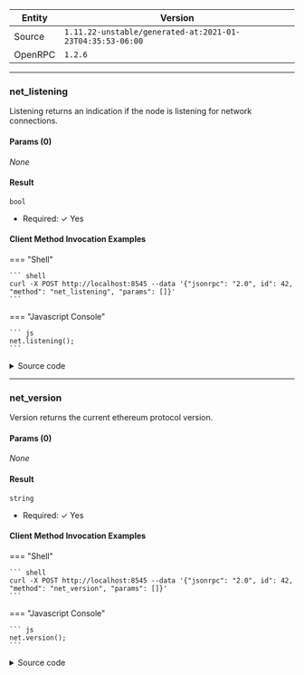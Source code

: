 






| Entity | Version |
| --- | --- |
| Source | <code>1.11.22-unstable/generated-at:2021-01-23T04:35:53-06:00</code> |
| OpenRPC | <code>1.2.6</code> |

---




### net_listening

Listening returns an indication if the node is listening for network connections.


#### Params (0)

_None_

#### Result




<code>bool</code> 

  + Required: ✓ Yes




#### Client Method Invocation Examples

=== "Shell"

	``` shell
	curl -X POST http://localhost:8545 --data '{"jsonrpc": "2.0", id": 42, "method": "net_listening", "params": []}'
	```

=== "Javascript Console"

	``` js
	net.listening();
	```


<details><summary>Source code</summary>
<p>
```go
func (s *PublicNetAPI) Listening() bool {
	return true
}// Listening returns an indication if the node is listening for network connections.

```
<a href="https://github.com/ethereum/go-ethereum/blob/master/internal/ethapi/api.go#L2033" target="_">View on GitHub →</a>
</p>
</details>

---



### net_peerCount

PeerCount returns the number of connected peers


#### Params (0)

_None_

#### Result




<code>hexutil.Uint</code> 

  + Required: ✓ Yes

 
=== "Schema"

	``` Schema
	
	- description: `Hex representation of a uint`
	- pattern: `^0x([a-fA-F\d])+$`
	- title: `uint`
	- type: string


	```

=== "Raw"

	``` Raw
	{
        "description": "Hex representation of a uint",
        "pattern": "^0x([a-fA-F\\d])+$",
        "title": "uint",
        "type": [
            "string"
        ]
    }
	```



#### Client Method Invocation Examples

=== "Shell"

	``` shell
	curl -X POST http://localhost:8545 --data '{"jsonrpc": "2.0", id": 42, "method": "net_peerCount", "params": []}'
	```

=== "Javascript Console"

	``` js
	net.peerCount();
	```


<details><summary>Source code</summary>
<p>
```go
func (s *PublicNetAPI) PeerCount() hexutil.Uint {
	return hexutil.Uint(s.net.PeerCount())
}// PeerCount returns the number of connected peers

```
<a href="https://github.com/ethereum/go-ethereum/blob/master/internal/ethapi/api.go#L2037" target="_">View on GitHub →</a>
</p>
</details>

---



### net_version

Version returns the current ethereum protocol version.


#### Params (0)

_None_

#### Result




<code>string</code> 

  + Required: ✓ Yes




#### Client Method Invocation Examples

=== "Shell"

	``` shell
	curl -X POST http://localhost:8545 --data '{"jsonrpc": "2.0", id": 42, "method": "net_version", "params": []}'
	```

=== "Javascript Console"

	``` js
	net.version();
	```


<details><summary>Source code</summary>
<p>
```go
func (s *PublicNetAPI) Version() string {
	return fmt.Sprintf("%d", s.networkVersion)
}// Version returns the current ethereum protocol version.

```
<a href="https://github.com/ethereum/go-ethereum/blob/master/internal/ethapi/api.go#L2042" target="_">View on GitHub →</a>
</p>
</details>

---

